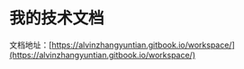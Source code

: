 # 我的技术文档

文档地址：[https://alvinzhangyuntian.gitbook.io/workspace/](https://alvinzhangyuntian.gitbook.io/workspace/)



